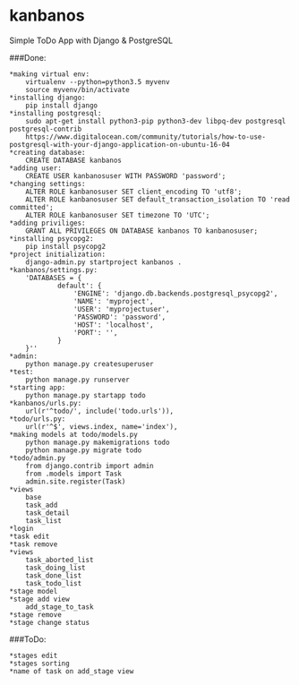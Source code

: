 # kanbanos
Simple ToDo App with Django & PostgreSQL

###Done:

	*making virtual env:
		virtualenv --python=python3.5 myvenv
		source myvenv/bin/activate
	*installing django:
		pip install django
	*installing postgresql:
		sudo apt-get install python3-pip python3-dev libpq-dev postgresql postgresql-contrib
		https://www.digitalocean.com/community/tutorials/how-to-use-postgresql-with-your-django-application-on-ubuntu-16-04
	*creating database:
		CREATE DATABASE kanbanos
	*adding user:
		CREATE USER kanbanosuser WITH PASSWORD 'password';
	*changing settings:
		ALTER ROLE kanbanosuser SET client_encoding TO 'utf8';
		ALTER ROLE kanbanosuser SET default_transaction_isolation TO 'read committed';
		ALTER ROLE kanbanosuser SET timezone TO 'UTC';
	*adding priviliges:
		GRANT ALL PRIVILEGES ON DATABASE kanbanos TO kanbanosuser;
	*installing psycopg2:
		pip install psycopg2
	*project initialization:
		django-admin.py startproject kanbanos .
	*kanbanos/settings.py:
		'DATABASES = {
 				default': {
					'ENGINE': 'django.db.backends.postgresql_psycopg2',
					'NAME': 'myproject',
					'USER': 'myprojectuser',
					'PASSWORD': 'password',
					'HOST': 'localhost',
					'PORT': '',
				}
		}''
	*admin:
		python manage.py createsuperuser
	*test:
		python manage.py runserver
	*starting app:
		python manage.py startapp todo
	*kanbanos/urls.py:
		url(r'^todo/', include('todo.urls')),
	*todo/urls.py:
		url(r'^$', views.index, name='index'),
	*making models at todo/models.py
		python manage.py makemigrations todo
		python manage.py migrate todo
	*todo/admin.py
		from django.contrib import admin
		from .models import Task
		admin.site.register(Task)
	*views
		base
		task_add
		task_detail
		task_list
	*login
	*task edit
	*task remove
	*views
		task_aborted_list
		task_doing_list
		task_done_list
		task_todo_list
	*stage model
	*stage add view
		add_stage_to_task
	*stage remove
	*stage change status

###ToDo:

	*stages edit
	*stages sorting
	*name of task on add_stage view

